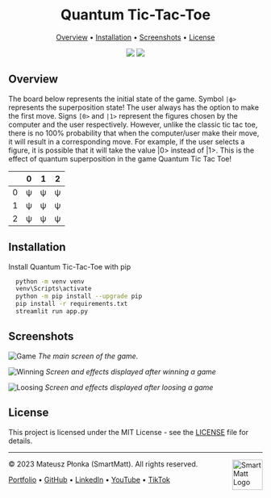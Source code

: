 <h1 align="center">Quantum Tic-Tac-Toe</h1>

<p align="center">
  <a href="#overview">Overview</a> •
  <a href="#installation">Installation</a> •
  <a href="#screenshots">Screenshots</a> •
  <a href="#license">License</a>
</p>

<p align="center">
  <img src="https://img.shields.io/badge/License-MIT-yellow.svg" />
  <img src="https://img.shields.io/badge/Author-SmartMatt-blue" />
</p>

## Overview
The board below represents the initial state of the game. Symbol `|ф>` represents the superposition state! The user always has the option to make the first move. Signs `[0>` and `|1>` represent the figures chosen by the computer and the user respectively. However, unlike the classic tic tac toe, there is no 100% probability that when the computer/user make their move, it will result in a corresponding move. For example, if the user selects a figure, it is possible that it will take the value |0> instead of |1>. This is the effect of quantum superposition in the game Quantum Tic Tac Toe!

|   | 0 | 1 | 2 | 
| - | - | - | - |
| 0 | ψ | ψ | ψ |
| 1 | ψ | ψ | ψ |
| 2 | ψ | ψ | ψ |

## Installation
Install Quantum Tic-Tac-Toe with pip

```bash
  python -m venv venv
  venv\Scripts\activate
  python -m pip install --upgrade pip
  pip install -r requirements.txt
  streamlit run app.py
```
    
## Screenshots
![Game](https://smartmatt.pl/github/quantum-tic-tac-toe/quantum-tic-tac-toe-game.png)
*The main screen of the game.*

![Winning](https://smartmatt.pl/github/quantum-tic-tac-toe/quantum-tic-tac-toe-won.png)
*Screen and effects displayed after winning a game*

![Loosing](https://smartmatt.pl/github/quantum-tic-tac-toe/quantum-tic-tac-toe-lose.png)
*Screen and effects displayed after loosing a game*

## License
This project is licensed under the MIT License - see the [LICENSE](LICENSE) file for details.

---
&copy; 2023 Mateusz Płonka (SmartMatt). All rights reserved.
<a href="https://smartmatt.pl/">
    <img src="https://smartmatt.pl/github/smartmatt-logo.png" title="SmartMatt Logo" align="right" width="60" />
</a>

<p align="left">
  <a href="https://smartmatt.pl/">Portfolio</a> •
  <a href="https://github.com/SmartMaatt">GitHub</a> •
  <a href="https://www.linkedin.com/in/mateusz-p%C5%82onka-328a48214/">LinkedIn</a> •
  <a href="https://www.youtube.com/user/SmartHDesigner">YouTube</a> •
  <a href="https://www.tiktok.com/@smartmaatt">TikTok</a>
</p>
